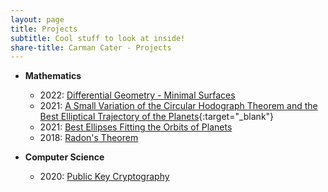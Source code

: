 ```yaml
---
layout: page
title: Projects
subtitle: Cool stuff to look at inside!
share-title: Carman Cater - Projects
---
```


- **Mathematics**
    - 2022: [Differential Geometry - Minimal Surfaces](minimalSurfacesPresentation.html)
    - 2021: [A Small Variation of the Circular Hodograph Theorem and the Best Elliptical Trajectory of the Planets](https://arxiv.org/abs/2109.11664){:target="_blank"}
    - 2021: [Best Ellipses Fitting the Orbits of Planets](ellipsesFittingTheOrbitsOfPlanetsPaper.html)
    - 2018: [Radon's Theorem](radonsTheoremPresentation.html)

- **Computer Science**
    - 2020: [Public Key Cryptography](publicKeyCryptographyProject.html)
